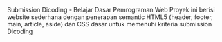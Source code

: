 Submission Dicoding - Belajar Dasar Pemrograman Web
Proyek ini berisi website sederhana dengan penerapan semantic HTML5 (header, footer, main, article, aside) dan CSS dasar untuk memenuhi kriteria submission Dicoding
